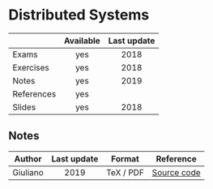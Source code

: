 # Distributed Systems

|          |Available|Last update|
|----------|:-------:|:---------:|
|Exams     |yes      |2018       |
|Exercises |yes      |2018       |
|Notes     |yes      |2019       |
|References|yes      |           |
|Slides    |yes      |2018       |

## Notes

|Author  |Last update|Format   |Reference|
|--------|:---------:|:-------:|:-------:|
|Giuliano|2019       |TeX / PDF|[Source code](https://github.com/GiulianoAbruzzo/MSECS-Sapienza-Notes)|